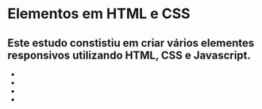 # Elementos em HTML e CSS
Este estudo constistiu em criar vários elementes responsivos utilizando HTML, CSS e Javascript. 
-
-
-
-
-
